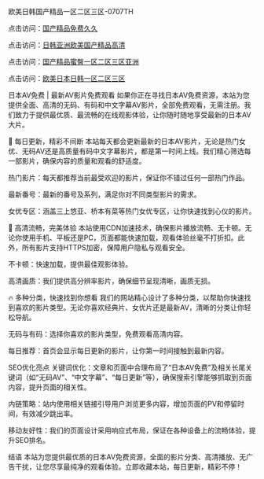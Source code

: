 欧美日韩国产精品一区二区三区-0707TH

点击访问：<a href="https://tfda.pages.dev/">国产精品免费久久</a>

点击访问：<a href="https://cfad.pages.dev/">日韩亚洲欧美国产精品高清</a>

点击访问：<a href="https://fdhf-454.pages.dev/">国产精品蜜臀一区二区三区亚洲</a>

点击访问：<a href="https://gfd-5xg.pages.dev/">欧美日本日韩一区二区三区</a>



日本AV免费 | 最新AV影片免费观看
如果你正在寻找日本AV免费资源，本站为您提供全面、高清的无码、有码和中文字幕AV影片，全部免费观看，无需注册。我们致力于提供最优质、最流畅的在线观影体验，让你随时随地享受最新的日本AV大片。

🎥 每日更新，精彩不间断
本站每天都会更新最新的日本AV影片，无论是热门女优、无码AV还是高质量有码中文字幕影片，都是第一时间上线。我们精心筛选每一部影片，确保内容的质量和观看的舒适度。

热门影片：每天都推荐当前最受欢迎的影片，保证你不错过任何一部热门作品。

最新番号：最新的番号及系列，满足你对不同类型影片的需求。

女优专区：涵盖三上悠亚、桥本有菜等热门女优专区，让你快速找到心仪的影片。

🚀 高清流畅，完美体验
本站使用CDN加速技术，确保影片播放流畅、无卡顿。无论你使用手机、平板还是PC，页面都能快速加载，观看体验丝毫不打折扣。此外，所有影片支持HTTPS加密，保障用户隐私与观看安全。

不卡顿：快速加载，提供最佳观影体验。

高清画质：我们提供高分辨率影片，确保细节呈现清晰，画质无损。

🔥 多种分类，快速找到你想看
我们的网站精心设计了多种分类，以帮助你快速找到喜欢的影片类型。无论你喜欢经典片、女优片还是最新AV，清晰的分类让你轻松导航。

无码与有码：选择你喜欢的影片类型，免费观看高清内容。

每日推荐：首页会显示每日更新的影片，让你第一时间接触到最新内容。

SEO优化亮点
关键词优化：文章和页面中合理布局了“日本AV免费”及相关长尾关键词（如“无码AV”、“中文字幕”、“每日更新”等），确保搜索引擎能够抓取到页面内容，提升页面的相关性。

内链策略：站内使用相关链接引导用户浏览更多内容，增加页面的PV和停留时间，有效减少跳出率。

移动友好性：我们的页面设计采用响应式布局，保证在各种设备上的流畅体验，提升SEO排名。

结语
本站为您提供最优质的日本AV免费资源，全面的影片分类、高清播放、无广告干扰，让您尽享最纯净的观看体验。立即收藏本站，每日更新，精彩不停！







<span style="display:none;">[Canonical link]( https://github.com/kf56467/764196 ）</span>
